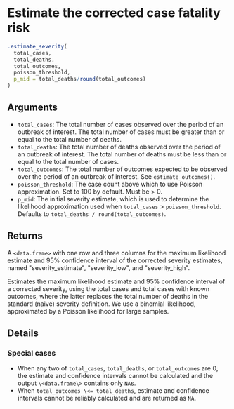 # Estimate the corrected case fatality risk

```r
.estimate_severity(
  total_cases,
  total_deaths,
  total_outcomes,
  poisson_threshold,
  p_mid = total_deaths/round(total_outcomes)
)
```

## Arguments

- `total_cases`: The total number of cases observed over the period of an outbreak of interest. The total number of cases must be greater than or equal to the total number of deaths.
- `total_deaths`: The total number of deaths observed over the period of an outbreak of interest. The total number of deaths must be less than or equal to the total number of cases.
- `total_outcomes`: The total number of outcomes expected to be observed over the period of an outbreak of interest. See `estimate_outcomes()`.
- `poisson_threshold`: The case count above which to use Poisson approximation. Set to 100 by default. Must be > 0.
- `p_mid`: The initial severity estimate, which is used to determine the likelihood approximation used when `total_cases` > `poisson_threshold`. Defaults to `total_deaths / round(total_outcomes)`.

## Returns

A `<data.frame>` with one row and three columns for the maximum likelihood estimate and 95% confidence interval of the corrected severity estimates, named "severity_estimate", "severity_low", and "severity_high".

Estimates the maximum likelihood estimate and 95% confidence interval of a corrected severity, using the total cases and total cases with known outcomes, where the latter replaces the total number of deaths in the standard (naive) severity definition. We use a binomial likelihood, approximated by a Poisson likelihood for large samples.

## Details

### Special cases

 * When any two of `total_cases`, `total_deaths`, or `total_outcomes` are 0, the estimate and confidence intervals cannot be calculated and the output `\<data.frame\>` contains only `NA`s.
 * When `total_outcomes \<= total_deaths`, estimate and confidence intervals cannot be reliably calculated and are returned as `NA`.
